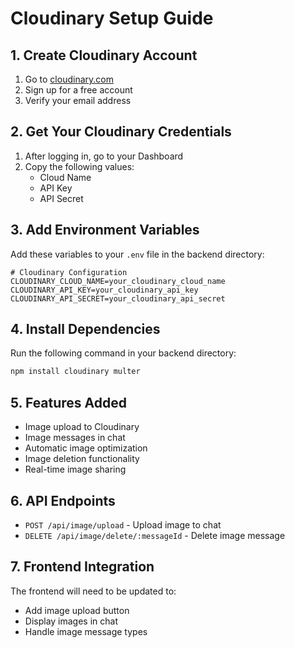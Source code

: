# Cloudinary Setup Guide

## 1. Create Cloudinary Account
1. Go to [cloudinary.com](https://cloudinary.com)
2. Sign up for a free account
3. Verify your email address

## 2. Get Your Cloudinary Credentials
1. After logging in, go to your Dashboard
2. Copy the following values:
   - Cloud Name
   - API Key
   - API Secret

## 3. Add Environment Variables
Add these variables to your `.env` file in the backend directory:

```env
# Cloudinary Configuration
CLOUDINARY_CLOUD_NAME=your_cloudinary_cloud_name
CLOUDINARY_API_KEY=your_cloudinary_api_key
CLOUDINARY_API_SECRET=your_cloudinary_api_secret
```

## 4. Install Dependencies
Run the following command in your backend directory:

```bash
npm install cloudinary multer
```

## 5. Features Added
- Image upload to Cloudinary
- Image messages in chat
- Automatic image optimization
- Image deletion functionality
- Real-time image sharing

## 6. API Endpoints
- `POST /api/image/upload` - Upload image to chat
- `DELETE /api/image/delete/:messageId` - Delete image message

## 7. Frontend Integration
The frontend will need to be updated to:
- Add image upload button
- Display images in chat
- Handle image message types
